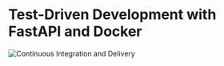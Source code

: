 # Test-Driven Development with FastAPI and Docker

![Continuous Integration and Delivery](https://github.com/ceconelo/fastapi-tdd/workflows/Continuous%20Integration%20and%20Delivery/badge.svg?branch=main)
